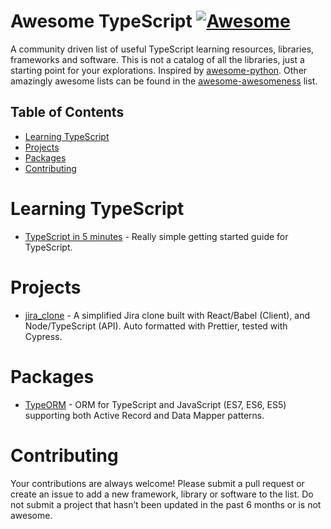 
Awesome TypeScript [![Awesome](https://cdn.rawgit.com/sindresorhus/awesome/d7305f38d29fed78fa85652e3a63e154dd8e8829/media/badge.svg)](https://github.com/sindresorhus/awesome)
=============

A community driven list of useful TypeScript learning resources, libraries, frameworks and software. This is not a catalog of all the libraries, just a starting point for your explorations. Inspired by [awesome-python](https://github.com/vinta/awesome-python). Other amazingly awesome lists can be found in the [awesome-awesomeness](https://github.com/bayandin/awesome-awesomeness) list.

## Table of Contents

- [Learning TypeScript](#learning-typescript)
- [Projects](#packages)
- [Packages](#packages)
- [Contributing](#contributing)

# Learning TypeScript

* [TypeScript in 5 minutes](https://www.typescriptlang.org/docs/handbook/typescript-in-5-minutes.html) - Really simple getting started guide for TypeScript.

# Projects

- [jira_clone](https://github.com/oldboyxx/jira_clone) - A simplified Jira clone built with React/Babel (Client), and Node/TypeScript (API). Auto formatted with Prettier, tested with Cypress.

# Packages

- [TypeORM](https://github.com/typeorm/typeorm) - ORM for TypeScript and JavaScript (ES7, ES6, ES5) supporting both Active Record and Data Mapper patterns.

# Contributing

Your contributions are always welcome! Please submit a pull request or create an issue to add a new framework, library or software to the list. Do not submit a project that hasn’t been updated in the past 6 months or is not awesome.
